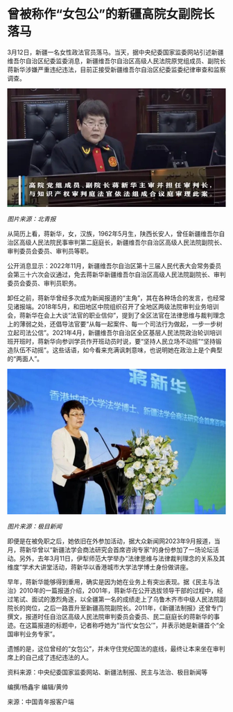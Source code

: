 # 曾被称作“女包公”的新疆高院女副院长落马

3月12日，新疆一名女性政法官员落马。当天，据中央纪委国家监委网站引述新疆维吾尔自治区纪委监委消息，新疆维吾尔自治区高级人民法院原党组成员、副院长蒋新华涉嫌严重违纪违法，目前正接受新疆维吾尔自治区纪委监委纪律审查和监察调查。

![83832f63139f3a1aa1cdce9460c18475.jpg](https://raw.githubusercontent.com/qqhsx/qqnews_image/main/2024/03/12/曾被称作“女包公”的新疆高院女副院长落马/83832f63139f3a1aa1cdce9460c18475.jpg)

 _图片来源：北青报_

从简历上看，蒋新华，女，汉族，1962年5月生，陕西长安人，曾任新疆维吾尔自治区高级人民法院民事审判第二庭庭长，新疆维吾尔自治区高级人民法院副院长、审判委员会委员、审判员等职。

公开消息显示：2022年11月，新疆维吾尔自治区第十三届人民代表大会常务委员会第三十六次会议通过，免去蒋新华新疆维吾尔自治区高级人民法院副院长、审判委员会委员、审判员职务。

卸任之前，蒋新华曾经多次成为新闻报道的“主角”，其在各种场合的发言，也经常见诸报端。2018年5月，和田地区中院组织召开了全地区两级法院审判业务培训会，蒋新华在会上大谈“法官的职业信仰”，提到了全区法官在法律思维与裁判理念上的薄弱之处，还倡导法官要“从每一起案件、每一个司法行为做起，一步一步树立起司法公信”。2021年4月，新疆维吾尔自治区全区基层人民法院政治轮训培训班开班时，蒋新华向参训学员作开班动员时说，要“坚持人民立场不动摇”“坚持锻造队伍不动摇”。这些话语，如今看来充满讽刺意味，也说明她在政治上是个典型的“两面人”。

![7222093a5e7e7a8c1daaf21964bd410f.jpg](https://raw.githubusercontent.com/qqhsx/qqnews_image/main/2024/03/12/曾被称作“女包公”的新疆高院女副院长落马/7222093a5e7e7a8c1daaf21964bd410f.jpg)

_图片来源：极目新闻_

即便是在被免职之后，她依旧在外参加活动，据大众新闻网2023年9月报道，当月，蒋新华曾以“新疆法学会商法研究会首席咨询专家”的身份参加了一场论坛活动。另外，去年3月11日，伊犁师范大学举办“法律思维与法律裁判理念的关系及其维度”学术大讲堂活动，蒋新华以香港城市大学法学博士身份做讲座。

早年，蒋新华能够得到重用，确实是因为她在业务上有突出表现。据《民主与法治》2010年的一篇报道介绍，2001年，蒋新华在公开选拔领导干部的过程中，经过笔试、面试的激烈角逐，以全疆第一名的成绩走上了乌鲁木齐市中级人民法院副院长的岗位，之后一路晋升至新疆高院副院长。2011年，《新疆法制报》还曾专门撰文，报道时任自治区高级人民法院审判委员会委员、民二庭庭长的蒋新华的事迹。在这篇报道的标题中，记者称呼她为“当代‘女包公’”，并表示她是新疆首个“全国审判业务专家”。

遗憾的是，这位曾经的“女包公”，并未守住党纪国法的底线，最终让本来坐在审判席上的自己成了违纪违法的人。

资料来源：中央纪委国家监委网站、新疆法制报、民主与法治、极目新闻等

编撰/杨鑫宇 编辑/黄帅

来源：中国青年报客户端

